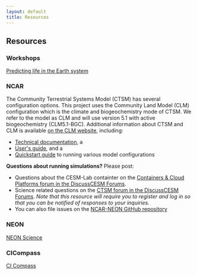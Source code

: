 ```yaml
---
layout: default
title: Resources
---
```


## Resources

### Workshops
[Predicting life in the Earth system](https://www.neonscience.org/get-involved/events/continuing-nsf-joint-ncarneon-workshop-series-predicting-life-earth-system)

### NCAR
The Community Terrestrial Systems Model (CTSM) has several configuration options. This project uses the Community Land Model (CLM) configuration which is the climate and biogeochemistry mode of CTSM. We refer to the model as CLM and will use version 5.1 with active biogeochemistry (CLM5.1-BGC). Additional information about CTSM and CLM is available [on the CLM website](https://www.cesm.ucar.edu/models/cesm2/land/), including:
-  [Technical documentation](https://escomp.github.io/ctsm-docs/versions/master/html/tech_note/index.html), a
-  [User's guide](https://escomp.github.io/ctsm-docs/versions/master/html/users_guide/index.html), and a 
-  [Quickstart guide](https://escomp.github.io/CESM/release-cesm2/quickstart.html#create-a-case) to running various model configurations 

**Questions about running simulations?** Please post:
- Questions about the CESM-Lab containter on the [Containers & Cloud Platforms forum in the DiscussCESM Forums](https://bb.cgd.ucar.edu/cesm/forums/containers-cloud-platforms.162/). 
- Science related questions on the [CTSM forum in the DiscussCESM Forums](https://bb.cgd.ucar.edu/cesm/forums/ctsm-clm-mosart-rtm.134/). 
*Note that this resource will require you to register and log in so that you can be notified of responses to your inquiries.*
- You can also file issues on the [NCAR-NEON GitHub repository](https://github.com/NCAR/NEON-visualization)


### NEON
[NEON Science](https://www.neonscience.org/)


### CICompass
[CI Compass](https://ci-compass.org/)


